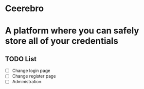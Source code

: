 # Ceerebro
A platform where you can safely store all of your credentials
=============================================================
TODO List
---------
- [ ] Change login page
- [ ] Change register page
- [ ] Administration

